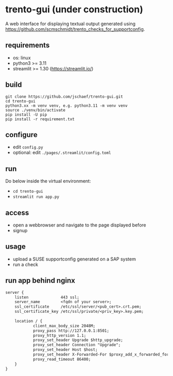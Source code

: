 # trento-gui (under construction)

A web interface for displaying textual output generated using https://github.com/scmschmidt/trento_checks_for_supportconfig.

## requirements

* os: linux
* python3 >= 3.11
* streamlit >= 1.30 (https://streamlit.io/)

## build

```
git clone https://github.com/jschaef/trento-gui.git
cd trento-gui
python3.xx -m venv venv, e.g. python3.11 -m venv venv
source ./venv/bin/activate
pip install -U pip
pip install -r requirement.txt
```

## configure

* edit <code>config.py</code>
* optional:
     edit <code>./pages/.streamlit/config.toml</code>

## run

Do below inside the virtual environment:

* <code>cd trento-gui</code>
* <code>streamlit run app.py</code>

## access

* open a webbrowser and navigate to the page displayed before
* signup

## usage

* upload a SUSE supportconfig generated on a SAP system
* run a check

## run app behind nginx

```txt
server {
    listen              443 ssl;
    server_name         <fqdn of your server>;
    ssl_certificate     /etc/ssl/server/<pub_cert>.crt.pem;
    ssl_certificate_key /etc/ssl/private/<priv_key>.key.pem;
    
    location / {
            client_max_body_size 2048M;
            proxy_pass http://127.0.0.1:8501;
            proxy_http_version 1.1;
            proxy_set_header Upgrade $http_upgrade;
            proxy_set_header Connection "Upgrade";
            proxy_set_header Host $host;
            proxy_set_header X-Forwarded-For $proxy_add_x_forwarded_for;
            proxy_read_timeout 86400;
    }
}
```
